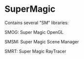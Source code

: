 # SuperMagic
Contains several "SM" libraries:

SMOG: Super Magic OpenGL

SMSM: Super Magic Scene Manager

SMRT: Super Magic RayTracer
